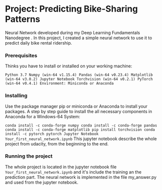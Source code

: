 

# Project: Predicting Bike-Sharing Patterns
Neural Network developed during my Deep Learning Fundamentals Nanodegree .
In this project, I created a simple neural network to use it to predict daily bike rental ridership.

###  Prerequisites
Thinks you have to install or installed on your working machine:

`Python 3.7
Numpy (win-64 v1.15.4)
Pandas (win-64 v0.23.4)
Matplotlib (win-64 v3.0.2)
Jupyter Notebook
Torchvision (win-64 v0.2.1)
PyTorch (win-64 v0.4.1)
Environment:
Miniconda or Anaconda`

### Installing
Use the package manager pip or miniconda or Anaconda to install your packages.
A step by step guide to install the all necessary components in Anaconda for a Windows-64 System:

`conda install -c conda-forge numpy
conda install -c conda-forge pandas
conda install -c conda-forge matplotlib
pip install torchvision
conda install -c pytorch pytorch
Jupyter Notebook
Your_first_neural_network.ipynb`
This jupyter notebook describe the whole project from udacity, from the beginning to the end.

### Running the project
The whole project is located in the jupyter notebook file `Your_first_neural_network.ipynb` and it's include the training an the prediction part. The neural network is implemented in the file my_answer.py and used from the jupyter notebook.
